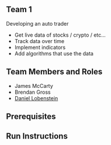 ## Team 1

Developing an auto trader
 - Get live data of stocks / crypto / etc…
 - Track data over time
 - Implement indicators
 - Add algorithms that use the data


## Team Members and Roles

 - James McCarty
 - Brendan Gross
 - [Daniel Lobenstein](https://github.com/lobendan/CIS350-HW2-Lobenstein)

## Prerequisites

## Run Instructions
